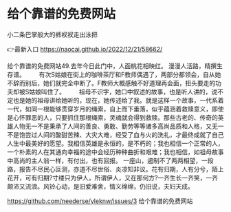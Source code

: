 # 给个靠谱的免费网站
小二条巴掌般大的裤衩衩走出泳把

👉最新入口 https://naocai.github.io/2022/12/21/58662/

给个靠谱的免费网站49.去年今日此门中，人面桃花相映红。
漫漫人活路，精撰生存谱。
　　有次S姑娘在街上的咖啡茶厅和F教师偶遇了，两部分都领会，自从她不辞而别后，她们就完全中断了。F教师大概感触不好道理再会面，扭头要走的功夫却被S姑娘叫住了。
　　祖母不识字，她口中叙述的故事，也是听人讲的，说不定也是她的祖母讲给她听的，现在，她传述给了我。就是这样一个故事，一代系着一代，如同一根能够贯穿岁月的绳索，自上而下垂落，似乎蕴涵着救赎意义，即使是心怀罪恶的人，只要抓住那根绳索，灵魂就会得到救赎。那些古老的、传奇的英雄人物无一不是秉承了人间的善良、勇敢、勤劳等等诸多高尚品质和人格，又无一不是饱尝过人间的酸甜苦辣、大灾大难，经受了血与火的洗礼，才最终成就了自己人生中最美好的愿望。我相信英雄是永恒的，是不朽的；我也相信一个正常的人，一个朴素的人在其通向幸福的途中会经历种种曲折和艰难；我也相信，如祖母故事中高尚的主人翁一样，有付出，也有回报。
一座山，遏制不了两两相望，一段路，报告不尽民心叵测，亦道不尽世俗、炎凉知非议。花有归期，人有分兮，陌上花开，可有归期?寸缕只为伊人，所谓伊人，又在那何方?一齐生长一齐笑，一齐颠沛又流浪。风铃心动，是旧爱难舍，情义绵绵，仍旧说，夫妇天成。

https://github.com/neederse/yleknw/issues/3
给个靠谱的免费网站
